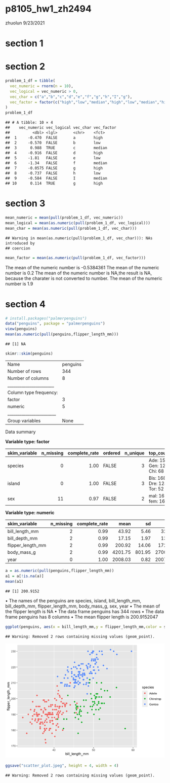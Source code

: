 p8105\_hw1\_zh2494
================
zhuolun
9/23/2021

# section 1

# section 2

``` r
problem_1_df = tibble(
  vec_numeric = rnorm(n = 10),
  vec_logical = vec_numeric > 0,
  vec_char = c("a","b","c","d","e","f","g","h","I","g"),
  vec_factor = factor(c("high","low","median","high","low","median","high","low","median","high"))
)
problem_1_df
```

    ## # A tibble: 10 × 4
    ##    vec_numeric vec_logical vec_char vec_factor
    ##          <dbl> <lgl>       <chr>    <fct>     
    ##  1     -0.470  FALSE       a        high      
    ##  2     -0.570  FALSE       b        low       
    ##  3      0.988  TRUE        c        median    
    ##  4     -0.916  FALSE       d        high      
    ##  5     -1.81   FALSE       e        low       
    ##  6     -1.34   FALSE       f        median    
    ##  7     -0.0575 FALSE       g        high      
    ##  8     -0.737  FALSE       h        low       
    ##  9     -0.584  FALSE       I        median    
    ## 10      0.114  TRUE        g        high

# section 3

``` r
mean_numeric = mean(pull(problem_1_df, vec_numeric))
mean_logical = mean(as.numeric(pull(problem_1_df, vec_logical)))
mean_char = mean(as.numeric(pull(problem_1_df, vec_char)))
```

    ## Warning in mean(as.numeric(pull(problem_1_df, vec_char))): NAs introduced by
    ## coercion

``` r
mean_factor = mean(as.numeric(pull(problem_1_df, vec_factor)))
```

The mean of the numeric number is -0.5384361 The mean of the numeric
number is 0.2 The mean of the numeric number is NA,the result is NA,
because the charater is not converted to number. The mean of the numeric
number is 1.9

# section 4

``` r
# install.packages("palmerpenguins")
data("penguins", package = "palmerpenguins")
view(penguins)
mean(as.numeric(pull(penguins,flipper_length_mm)))
```

    ## [1] NA

``` r
skimr::skim(penguins)
```

|                                                  |          |
|:-------------------------------------------------|:---------|
| Name                                             | penguins |
| Number of rows                                   | 344      |
| Number of columns                                | 8        |
| \_\_\_\_\_\_\_\_\_\_\_\_\_\_\_\_\_\_\_\_\_\_\_   |          |
| Column type frequency:                           |          |
| factor                                           | 3        |
| numeric                                          | 5        |
| \_\_\_\_\_\_\_\_\_\_\_\_\_\_\_\_\_\_\_\_\_\_\_\_ |          |
| Group variables                                  | None     |

Data summary

**Variable type: factor**

| skim\_variable | n\_missing | complete\_rate | ordered | n\_unique | top\_counts                 |
|:---------------|-----------:|---------------:|:--------|----------:|:----------------------------|
| species        |          0 |           1.00 | FALSE   |         3 | Ade: 152, Gen: 124, Chi: 68 |
| island         |          0 |           1.00 | FALSE   |         3 | Bis: 168, Dre: 124, Tor: 52 |
| sex            |         11 |           0.97 | FALSE   |         2 | mal: 168, fem: 165          |

**Variable type: numeric**

| skim\_variable      | n\_missing | complete\_rate |    mean |     sd |     p0 |     p25 |     p50 |    p75 |   p100 | hist  |
|:--------------------|-----------:|---------------:|--------:|-------:|-------:|--------:|--------:|-------:|-------:|:------|
| bill\_length\_mm    |          2 |           0.99 |   43.92 |   5.46 |   32.1 |   39.23 |   44.45 |   48.5 |   59.6 | ▃▇▇▆▁ |
| bill\_depth\_mm     |          2 |           0.99 |   17.15 |   1.97 |   13.1 |   15.60 |   17.30 |   18.7 |   21.5 | ▅▅▇▇▂ |
| flipper\_length\_mm |          2 |           0.99 |  200.92 |  14.06 |  172.0 |  190.00 |  197.00 |  213.0 |  231.0 | ▂▇▃▅▂ |
| body\_mass\_g       |          2 |           0.99 | 4201.75 | 801.95 | 2700.0 | 3550.00 | 4050.00 | 4750.0 | 6300.0 | ▃▇▆▃▂ |
| year                |          0 |           1.00 | 2008.03 |   0.82 | 2007.0 | 2007.00 | 2008.00 | 2009.0 | 2009.0 | ▇▁▇▁▇ |

``` r
a = as.numeric(pull(penguins,flipper_length_mm))
a1 = a[!is.na(a)]
mean(a1)
```

    ## [1] 200.9152

• The names of the penguins are species, island, bill\_length\_mm,
bill\_depth\_mm, flipper\_length\_mm, body\_mass\_g, sex, year • The
mean of the flipper length is NA • The data frame penguins has 344 rows
• The data frame penguins has 8 columns • The mean flipper length is
200.9152047

``` r
ggplot(penguins, aes(x = bill_length_mm,y = flipper_length_mm,color = species)) + geom_point()
```

    ## Warning: Removed 2 rows containing missing values (geom_point).

![](p8105_hw1_zh2494_files/figure-gfm/unnamed-chunk-4-1.png)<!-- -->

``` r
ggsave("scatter_plot.jpeg", height = 4, width = 4)
```

    ## Warning: Removed 2 rows containing missing values (geom_point).
